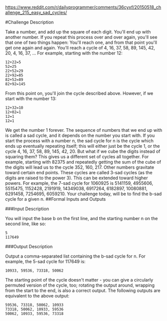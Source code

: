 https://www.reddit.com/r/dailyprogrammer/comments/36cyxf/20150518_challenge_215_easy_sad_cycles/

#Challenge Description

Take a number, and add up the square of each digit. You'll end up with another number. If you repeat this process over and over again, you'll see that one of two things happen:
You'll reach one, and from that point you'll get one again and again.
You'll reach a cycle of 4, 16, 37, 58, 89, 145, 42, 20, 4, 16, 37, ...
For example, starting with the number 12:
```
12+22=5
52=25
22+52=29
22+92=85
82+52=89
82+92=145
```
From this point on, you'll join the cycle described above.
However, if we start with the number 13:
```
12+32=10
12+02=1
12=1
12=1
```
We get the number 1 forever.
The sequence of numbers that we end up with is called a sad cycle, and it depends on the number you start with. If you start the process with a number n, the sad cycle for n is the cycle which ends up eventually repeating itself; this will either just be the cycle 1, or the cycle 4, 16, 37, 58, 89, 145, 42, 20.
But what if we cube the digits instead of squaring them? This gives us a different set of cycles all together. For example, starting with 82375 and repeatedly getting the sum of the cube of the digits will lead us to the cycle 352, 160, 217. Other numbers gravitate toward certain end points. These cycles are called 3-sad cycles (as the digits are raised to the power 3). This can be extended toward higher powers. For example, the 7-sad cycle for 1060925 is 5141159, 4955606, 5515475, 1152428, 2191919, 14349038, 6917264, 6182897, 10080881, 6291458, 7254695, 6059210. Your challenge today, will be to find the b-sad cycle for a given n.
##Formal Inputs and Outputs

###Input Description

You will input the base b on the first line, and the starting number n on the second line, like so:
```
5
117649
```
###Output Description

Output a comma-separated list containing the b-sad cycle for n. For example, the 5-sad cycle for 117649 is:
```
10933, 59536, 73318, 50062
```
The starting point of the cycle doesn't matter - you can give a circularly permuted version of the cycle, too; rotating the output around, wrapping from the start to the end, is also a correct output. The following outputs are equivalent to the above output:
```
59536, 73318, 50062, 10933
73318, 50062, 10933, 59536
50062, 10933, 59536, 73318
```
